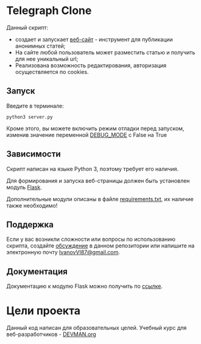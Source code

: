 # Telegraph Clone

Данный скрипт:
* создает и запускает [веб-сайт][] - инструмент для публикации анонимных статей;
* На сайте любой пользователь может разместить статью и получить для нее уникальный url;
* Реализована возможность редактирования, авторизация осуществляется по cookies.

## Запуск

Введите в терминале:

    python3 server.py

Кроме этого, вы можете включить режим отладки перед запуском, изменив значение переменной [DEBUG_MODE][] с False на True

## Зависимости

Скрипт написан на языке Python 3, поэтому требует его наличия.

Для формирования и запуска веб-страницы должен быть установлен модуль [Flask][].

Дополнительные модули описаны в файле [requirements.txt][], их наличие также необходимо!

## Поддержка

Если у вас возникли сложности или вопросы по использованию скрипта, создайте 
[обсуждение][] в данном репозитории или напишите на электронную почту 
<IvanovVI87@gmail.com>.

## Документация

Документацию к модулю Flask можно получить по [ссылке][].


# Цели проекта

Данный код написан для образовательных целей. Учебный курс для веб-разработчиков - [DEVMAN.org](https://devman.org)

[веб-сайт]: http://telegraph.herokuapp.com/
[DEBUG_MODE]: https://github.com/santax666/24_telegraph/blob/b216150be4a6c4bd1b16a4498d837fe17f3e207c/server.py#L7
[Flask]: https://pypi.python.org/pypi/Flask/0.12.2
[обсуждение]: https://github.com/santax666/24_telegraph/issues
[ссылке]: http://flask.pocoo.org/docs/0.11/quickstart/
[requirements.txt]: ./requirements.txt
